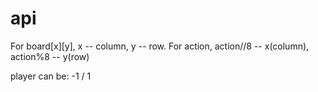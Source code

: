 # api

For board[x][y], x -- column, y -- row.
For action, action//8 -- x(column), action%8 -- y(row)

player can be: -1 / 1

